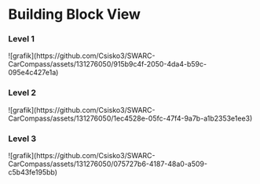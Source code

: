 <h1>Building Block View</h1>
<h3>Level 1</h3>
![grafik](https://github.com/Csisko3/SWARC-CarCompass/assets/131276050/915b9c4f-2050-4da4-b59c-095e4c427e1a)
<h3>Level 2</h3>
![grafik](https://github.com/Csisko3/SWARC-CarCompass/assets/131276050/1ec4528e-05fc-47f4-9a7b-a1b2353e1ee3)
<h3>Level 3</h3>
![grafik](https://github.com/Csisko3/SWARC-CarCompass/assets/131276050/075727b6-4187-48a0-a509-c5b43fe195bb)
